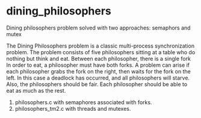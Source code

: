 # dining_philosophers
Dining philosophers problem solved with two approaches: semaphors and mutex

The Dining Philosophers problem is a classic multi-process synchronization
problem. The problem consists of five philosophers sitting at a table who do
nothing but think and eat. Between each philosopher, there is a single fork
In order to eat, a philosopher must have both forks. A problem can arise if
each philosopher grabs the fork on the right, then waits for the fork on the
left. In this case a deadlock has occurred, and all philosophers will starve.
Also, the philosophers should be fair. Each philosopher should be able to eat
as much as the rest.

1. philosophers.c with semaphores associated with forks.
2. philosophers_tm2.c with threads and mutexes.
